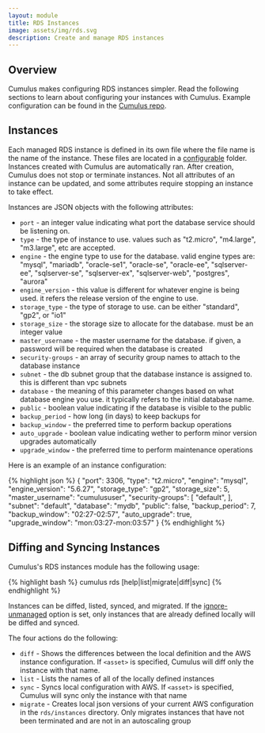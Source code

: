 ```yaml
---
layout: module
title: RDS Instances
image: assets/img/rds.svg
description: Create and manage RDS instances
---
```

Overview
--------
Cumulus makes configuring RDS instances simpler. Read the following sections to learn about configuring your instances with Cumulus. Example configuration can be found in the [Cumulus repo](https://github.com/lucidsoftware/cumulus).


Instances
---------

Each managed RDS instance is defined in its own file where the file name is the name of the instance. These files are located in a [configurable](#configuration) folder. Instances created with Cumulus are automatically ran. After creation, Cumulus does not stop or terminate instances. Not all attributes of an instance can be updated, and some attributes require stopping an instance to take effect.

Instances are JSON objects with the following attributes:

* `port` - an integer value indicating what port the database service should be listening on.
* `type` - the type of instance to use. values such as "t2.micro", "m4.large", "m3.large", etc are accepted.
* `engine` - the engine type to use for the database. valid engine types are: "mysql", "mariadb", "oracle-se1", "oracle-se", "oracle-ee", "sqlserver-ee", "sqlserver-se", "sqlserver-ex", "sqlserver-web", "postgres", "aurora"
* `engine_version` - this value is different for whatever engine is being used. it refers the release version of the engine to use.
* `storage_type` - the type of storage to use. can be either "standard", "gp2", or "io1"
* `storage_size` - the storage size to allocate for the database. must be an integer value
* `master_username` - the master username for the database. if given, a password will be required when the database is created
* `security-groups` - an array of security group names to attach to the database instance
* `subnet` - the db subnet group that the database instance is assigned to. this is different than vpc subnets
* `database` - the meaning of this parameter changes based on what database engine you use. it typically refers to the initial database name.
* `public` - boolean value indicating if the database is visible to the public
* `backup_period` - how long (in days) to keep backups for
* `backup_window` - the preferred time to perform backup operations
* `auto_upgrade` - boolean value indicating wether to perform minor version upgrades automatically
* `upgrade_window` - the preferred time to perform maintenance operations


Here is an example of an instance configuration:

{% highlight json %}
{
  "port": 3306,
  "type": "t2.micro",
  "engine": "mysql",
  "engine_version": "5.6.27",
  "storage_type": "gp2",
  "storage_size": 5,
  "master_username": "cumulususer",
  "security-groups": [
    "default",
  ],
  "subnet": "default",
  "database": "mydb",
  "public": false,
  "backup_period": 7,
  "backup_window": "02:27-02:57",
  "auto_upgrade": true,
  "upgrade_window": "mon:03:27-mon:03:57"
}
{% endhighlight %}


Diffing and Syncing Instances
------------------------------

Cumulus's RDS instances module has the following usage:

{% highlight bash %}
cumulus rds [help|list|migrate|diff|sync] <asset>
{% endhighlight %}

Instances can be diffed, listed, synced, and migrated. If the [ignore-unmanaged](#configuration) option is set, only instances that are already defined locally will be diffed and synced.

The four actions do the following:

* `diff` - Shows the differences between the local definition and the AWS instance configuration. If `<asset>` is specified, Cumulus will diff only the instance with that name.
* `list` - Lists the names of all of the locally defined instances
* `sync` - Syncs local configuration with AWS. If `<asset>` is specified, Cumulus will sync only the instance with that name
* `migrate` - Creates local json versions of your current AWS configuration in the `rds/instances` directory. Only migrates instances that have not been terminated and are not in an autoscaling group
